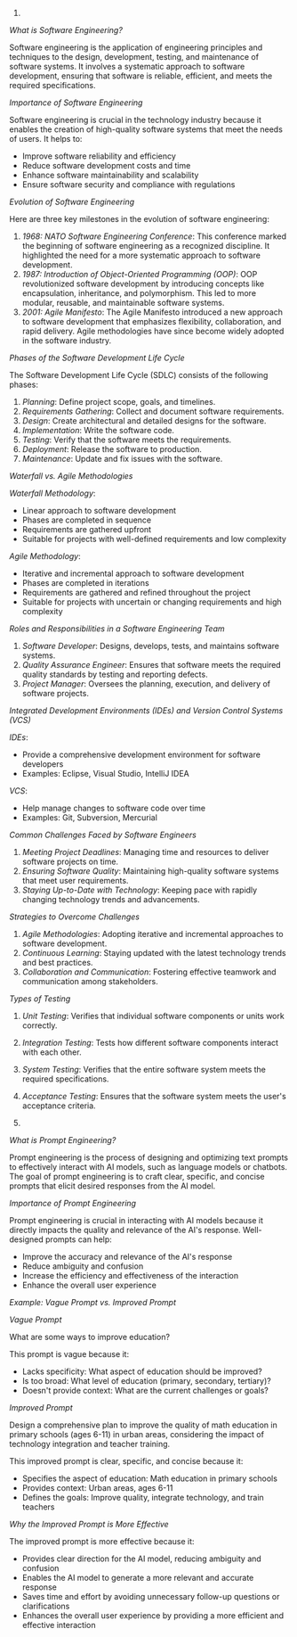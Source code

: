 1. 

*What is Software Engineering?*

Software engineering is the application of engineering principles and techniques to the design, development, testing, and maintenance of software systems. It involves a systematic approach to software development, ensuring that software is reliable, efficient, and meets the required specifications.

*Importance of Software Engineering*

Software engineering is crucial in the technology industry because it enables the creation of high-quality software systems that meet the needs of users. It helps to:

- Improve software reliability and efficiency
- Reduce software development costs and time
- Enhance software maintainability and scalability
- Ensure software security and compliance with regulations

*Evolution of Software Engineering*

Here are three key milestones in the evolution of software engineering:

1. *1968: NATO Software Engineering Conference*: This conference marked the beginning of software engineering as a recognized discipline. It highlighted the need for a more systematic approach to software development.
2. *1987: Introduction of Object-Oriented Programming (OOP)*: OOP revolutionized software development by introducing concepts like encapsulation, inheritance, and polymorphism. This led to more modular, reusable, and maintainable software systems.
3. *2001: Agile Manifesto*: The Agile Manifesto introduced a new approach to software development that emphasizes flexibility, collaboration, and rapid delivery. Agile methodologies have since become widely adopted in the software industry.

*Phases of the Software Development Life Cycle*

The Software Development Life Cycle (SDLC) consists of the following phases:

1. *Planning*: Define project scope, goals, and timelines.
2. *Requirements Gathering*: Collect and document software requirements.
3. *Design*: Create architectural and detailed designs for the software.
4. *Implementation*: Write the software code.
5. *Testing*: Verify that the software meets the requirements.
6. *Deployment*: Release the software to production.
7. *Maintenance*: Update and fix issues with the software.

*Waterfall vs. Agile Methodologies*

*Waterfall Methodology*:

- Linear approach to software development
- Phases are completed in sequence
- Requirements are gathered upfront
- Suitable for projects with well-defined requirements and low complexity

*Agile Methodology*:

- Iterative and incremental approach to software development
- Phases are completed in iterations
- Requirements are gathered and refined throughout the project
- Suitable for projects with uncertain or changing requirements and high complexity

*Roles and Responsibilities in a Software Engineering Team*

1. *Software Developer*: Designs, develops, tests, and maintains software systems.
2. *Quality Assurance Engineer*: Ensures that software meets the required quality standards by testing and reporting defects.
3. *Project Manager*: Oversees the planning, execution, and delivery of software projects.

*Integrated Development Environments (IDEs) and Version Control Systems (VCS)*

*IDEs*:

- Provide a comprehensive development environment for software developers
- Examples: Eclipse, Visual Studio, IntelliJ IDEA

*VCS*:

- Help manage changes to software code over time
- Examples: Git, Subversion, Mercurial

*Common Challenges Faced by Software Engineers*

1. *Meeting Project Deadlines*: Managing time and resources to deliver software projects on time.
2. *Ensuring Software Quality*: Maintaining high-quality software systems that meet user requirements.
3. *Staying Up-to-Date with Technology*: Keeping pace with rapidly changing technology trends and advancements.

*Strategies to Overcome Challenges*

1. *Agile Methodologies*: Adopting iterative and incremental approaches to software development.
2. *Continuous Learning*: Staying updated with the latest technology trends and best practices.
3. *Collaboration and Communication*: Fostering effective teamwork and communication among stakeholders.

*Types of Testing*

1. *Unit Testing*: Verifies that individual software components or units work correctly.
2. *Integration Testing*: Tests how different software components interact with each other.
3. *System Testing*: Verifies that the entire software system meets the required specifications.
4. *Acceptance Testing*: Ensures that the software system meets the user's acceptance criteria.



2. 

*What is Prompt Engineering?*

Prompt engineering is the process of designing and optimizing text prompts to effectively interact with AI models, such as language models or chatbots. The goal of prompt engineering is to craft clear, specific, and concise prompts that elicit desired responses from the AI model.

*Importance of Prompt Engineering*

Prompt engineering is crucial in interacting with AI models because it directly impacts the quality and relevance of the AI's response. Well-designed prompts can help:

- Improve the accuracy and relevance of the AI's response
- Reduce ambiguity and confusion
- Increase the efficiency and effectiveness of the interaction
- Enhance the overall user experience

*Example: Vague Prompt vs. Improved Prompt*

*Vague Prompt*

What are some ways to improve education?

This prompt is vague because it:

- Lacks specificity: What aspect of education should be improved?
- Is too broad: What level of education (primary, secondary, tertiary)?
- Doesn't provide context: What are the current challenges or goals?

*Improved Prompt*

Design a comprehensive plan to improve the quality of math education in primary schools (ages 6-11) in urban areas, considering the impact of technology integration and teacher training.

This improved prompt is clear, specific, and concise because it:

- Specifies the aspect of education: Math education in primary schools
- Provides context: Urban areas, ages 6-11
- Defines the goals: Improve quality, integrate technology, and train teachers

*Why the Improved Prompt is More Effective*

The improved prompt is more effective because it:

- Provides clear direction for the AI model, reducing ambiguity and confusion
- Enables the AI model to generate a more relevant and accurate response
- Saves time and effort by avoiding unnecessary follow-up questions or clarifications
- Enhances the overall user experience by providing a more efficient and effective interaction

